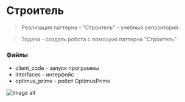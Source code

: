 # Строитель

>Реализация паттерна - "Строитель" - учебный репозиторий.

> Задача - создать робота с помощью паттерна "Строитель"

### Файлы

- client_code - запуск программы
- interfaces - интерфейс
- optimus_prime - робот OptimusPrime


![Image alt](https://github.com/osadchii-serj/builder/raw/main/optimus_prime/img/optimus_prime.svg)
